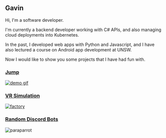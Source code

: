 ## Gavin

Hi, I'm a software developer.  

I'm currently a backend developer working with C# APIs, and also managing cloud deployments into Kubernetes.

In the past, I developed web apps with Python and Javascript, and I have also lectured a course on Android app development at UNSW.

Now I would like to show you some projects that I have had fun with.

### [Jump](/page/unity1)
[![demo gif](/page/images/demo.gif)](/page/unity1)

### [VR Simulation](/page/unity2)
[![factory](/page/images/factory.jpg)](/page/unity2)

### [Random Discord Bots](/page/bots)
![paraparrot](/page/images/paraparrot.png)
